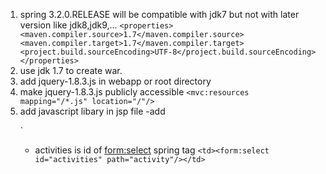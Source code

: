 1. spring 3.2.0.RELEASE will be compatible with  jdk7 but not with later version like jdk8,jdk9,...
   `<properties>
   <maven.compiler.source>1.7</maven.compiler.source>
   <maven.compiler.target>1.7</maven.compiler.target>
   <project.build.sourceEncoding>UTF-8</project.build.sourceEncoding>
   </properties>`
2. use jdk 1.7 to create war.
3. add jquery-1.8.3.js in webapp or root directory
4. make jquery-1.8.3.js publicly accessible
`<mvc:resources mapping="/*.js" location="/"/>`
5. add javascript libary in jsp file
-add <script> tag inside html <head> tag
`    <script type="text/javascript" src="jquery-1.8.3.js"></script>`
6. make api call using ajax in jquery and create html element using returned data on the fly.
-add <script> tag code within html <head> tag 

`   
   <script type="text/javascript">
        $(document).ready(
            function () {

                $.getJSON("http://localhost:8080/10_springmvc3_webapp_fitness_tracker_using_jquery_war/activities.json",
                    {ajax: 'true'},
                    function (data) {
                    console.log(data);
                        var len = data.length;
                        var html = '<option value="">--select any one-- </option>'
                        for (var i = 0; i < len; i++) {
                            html += '<option value="' + data[i].name + '">' + data[i].name + '</option>';
                        }
                        html += '</option>';
                        $('#activities').html(html);
                    }
                );
            }
        );
   </script>
`

- activities  is id of <form:select> spring tag
`<td><form:select id="activities" path="activity"/></td>`
